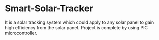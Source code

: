 # Smart-Solar-Tracker
It is a solar tracking system which could apply to any solar panel to gain high efficiency from the solar panel. Project is complete by using PIC microcontroller. 
